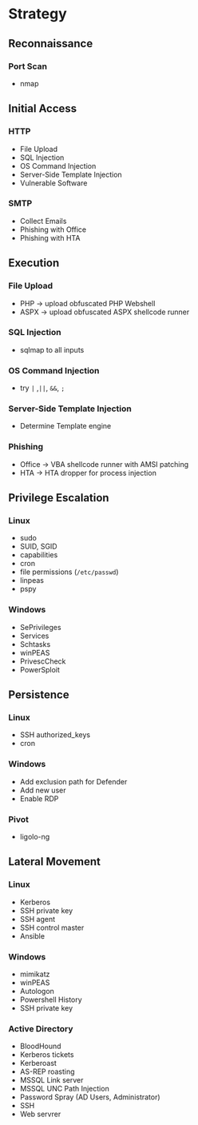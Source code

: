 # Strategy

## Reconnaissance
### Port Scan
* nmap

## Initial Access
### HTTP
* File Upload
* SQL Injection
* OS Command Injection
* Server-Side Template Injection
* Vulnerable Software

### SMTP
* Collect Emails
* Phishing with Office
* Phishing with HTA

## Execution
### File Upload
* PHP -> upload obfuscated PHP Webshell
* ASPX -> upload obfuscated ASPX shellcode runner

### SQL Injection
* sqlmap to all inputs

### OS Command Injection
* try `|` ,`||`, `&&`, `;`

### Server-Side Template Injection
* Determine Template engine

### Phishing
* Office -> VBA shellcode runner with AMSI patching
* HTA -> HTA dropper for process injection

## Privilege Escalation
### Linux
* sudo
* SUID, SGID
* capabilities
* cron
* file permissions (`/etc/passwd`)
* linpeas
* pspy

### Windows
* SePrivileges
* Services
* Schtasks
* winPEAS
* PrivescCheck
* PowerSploit

## Persistence
### Linux
* SSH authorized_keys
* cron

### Windows
* Add exclusion path for Defender
* Add new user
* Enable RDP

### Pivot
* ligolo-ng

## Lateral Movement
### Linux
* Kerberos
* SSH private key
* SSH agent
* SSH control master
* Ansible

### Windows
* mimikatz
* winPEAS
* Autologon
* Powershell History
* SSH private key

### Active Directory
* BloodHound
* Kerberos tickets
* Kerberoast
* AS-REP roasting
* MSSQL Link server
* MSSQL UNC Path Injection
* Password Spray (AD Users, Administrator)
* SSH
* Web servrer

